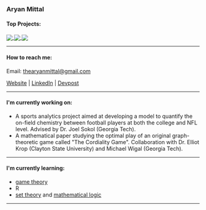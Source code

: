 ### Aryan Mittal

<!--
**thearyanmittal/thearyanmittal** is a ✨ _special_ ✨ repository because its `README.md` (this file) appears on your GitHub profile.

Here are some ideas to get you started:

- 🔭 I’m currently working on ...
- 🌱 I’m currently learning ...
- 👯 I’m looking to collaborate on ...
- 🤔 I’m looking for help with ...
- 💬 Ask me about ...
- 📫 How to reach me: ...
- 😄 Pronouns: ...
- ⚡ Fun fact: ...
-->

#### Top Projects:

<a href="https://github.com/thearyanmittal/formulytics">
  <img align="center" src="https://github-readme-stats-eight-amber-73.vercel.app/api/pin/?username=thearyanmittal&repo=formulytics&hide_border=true&theme=github_dark" />
</a>
<a href="https://github.com/thearyanmittal/atl-home-rentals">
  <img align="center" src="https://github-readme-stats-eight-amber-73.vercel.app/api/pin/?username=thearyanmittal&repo=atl-home-rentals&hide_border=true&theme=github_dark" />
</a>
<a href="https://github.com/thearyanmittal/news-aggregator">
  <img align="center" src="https://github-readme-stats-eight-amber-73.vercel.app/api/pin/?username=thearyanmittal&repo=news-aggregator&hide_border=true&theme=github_dark" />
</a>

<hr>

#### How to reach me:
Email: thearyanmittal@gmail.com

[Website](http://www.thearyanmittal.com/) | 
[LinkedIn](https://www.linkedin.com/in/thearyanmittal/) |
[Devpost](https://devpost.com/thearyanmittal)

<hr>

#### I'm currently working on:

- A sports analytics project aimed at developing a model to quantify the on-field chemistry between football players at both the college and NFL level. Advised by Dr. Joel Sokol (Georgia Tech).
- A mathematical paper studying the optimal play of an original graph-theoretic game called "The Cordiality Game". Collaboration with Dr. Elliot Krop (Clayton State University) and Michael Wigal (Georgia Tech).

<hr>

#### I'm currently learning:
- [game theory](https://www.coursera.org/learn/game-theory-1)
- R
- [set theory](https://docs.ufpr.br/~hoefel/ensino/CM304_CompleMat_PE3/livros/Enderton_Elements%20of%20set%20theory_%281977%29.pdf) and [mathematical logic](https://builds.openlogicproject.org/courses/enderton/open-logic-enderton.pdf)

<hr>
